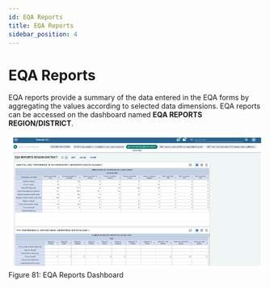 ```yaml
---
id: EQA Reports
title: EQA Reports
sidebar_position: 4
---
```




# EQA Reports

EQA reports provide a summary of the data entered in the EQA forms by aggregating the values according to selected data dimensions. EQA reports can be accessed on the dashboard named **EQA REPORTS REGION/DISTRICT**.

![alt text](<../../static/img/EQA Reports dashboard.PNG>)
Figure 81: EQA Reports Dashboard
